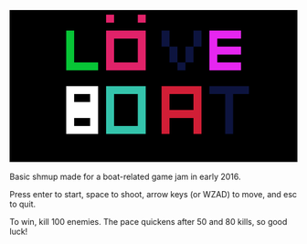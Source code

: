 ![Alt text](https://github.com/Bolgermi/love_boat/blob/master/assets/titlescreen.png "löve_boat")


Basic shmup made for a boat-related game jam in early 2016.

Press enter to start, space to shoot, arrow keys (or WZAD) to move, and esc to quit.

To win, kill 100 enemies. The pace quickens after 50 and 80 kills, so good luck!
